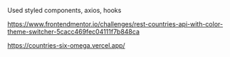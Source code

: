 Used styled components, axios, hooks

https://www.frontendmentor.io/challenges/rest-countries-api-with-color-theme-switcher-5cacc469fec04111f7b848ca

https://countries-six-omega.vercel.app/

